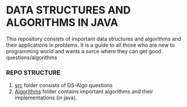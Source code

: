 # DATA STRUCTURES AND ALGORITHMS IN JAVA

This repository consists of important data structures and algorithms and their applications in problems. It is a guide to all those who are new to programming world and wants a sorce where they can get good questions/algorithms


### REPO STRUCTURE

1. [src](src/) folder consists of DS-Algo questions
2. [Algorithms](Algorithms/) folder contains important algorithms and their implementations (in java).